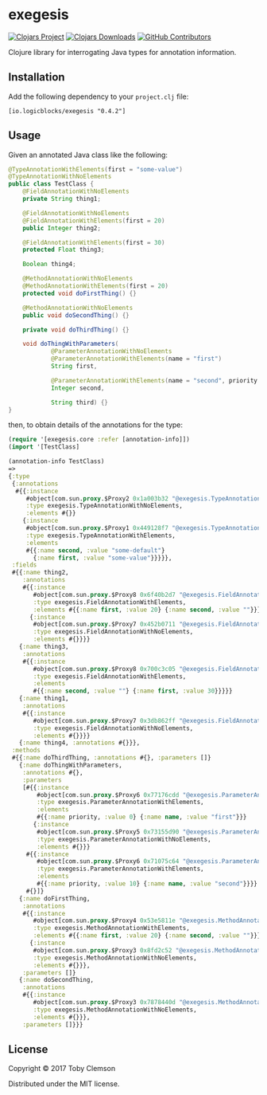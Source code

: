 # exegesis

[![Clojars Project](https://img.shields.io/clojars/v/io.logicblocks/exegesis.svg)](https://clojars.org/io.logicblocks/exegesis)
[![Clojars Downloads](https://img.shields.io/clojars/dt/io.logicblocks/exegesis.svg)](https://clojars.org/io.logicblocks/exegesis)
[![GitHub Contributors](https://img.shields.io/github/contributors-anon/logicblocks/exegesis.svg)](https://github.com/logicblocks/exegesis/graphs/contributors)

Clojure library for interrogating Java types for annotation information.

## Installation

Add the following dependency to your `project.clj` file:

    [io.logicblocks/exegesis "0.4.2"]

## Usage

Given an annotated Java class like the following:

```java
@TypeAnnotationWithElements(first = "some-value")
@TypeAnnotationWithNoElements
public class TestClass {
    @FieldAnnotationWithNoElements
    private String thing1;

    @FieldAnnotationWithNoElements
    @FieldAnnotationWithElements(first = 20)
    public Integer thing2;

    @FieldAnnotationWithElements(first = 30)
    protected Float thing3;

    Boolean thing4;

    @MethodAnnotationWithNoElements
    @MethodAnnotationWithElements(first = 20)
    protected void doFirstThing() {}

    @MethodAnnotationWithNoElements
    public void doSecondThing() {}

    private void doThirdThing() {}

    void doThingWithParameters(
            @ParameterAnnotationWithNoElements
            @ParameterAnnotationWithElements(name = "first")
            String first,

            @ParameterAnnotationWithElements(name = "second", priority = 10)
            Integer second,

            String third) {}
}
```

then, to obtain details of the annotations for the type:

```clojure
(require '[exegesis.core :refer [annotation-info]])
(import '[TestClass]

(annotation-info TestClass)
=>
{:type
 {:annotations
  #{{:instance
     #object[com.sun.proxy.$Proxy2 0x1a003b32 "@exegesis.TypeAnnotationWithNoElements()"],
     :type exegesis.TypeAnnotationWithNoElements,
     :elements #{}}
    {:instance
     #object[com.sun.proxy.$Proxy1 0x449128f7 "@exegesis.TypeAnnotationWithElements(first=some-value, second=some-default)"],
     :type exegesis.TypeAnnotationWithElements,
     :elements
     #{{:name second, :value "some-default"}
       {:name first, :value "some-value"}}}}},
 :fields
 #{{:name thing2,
    :annotations
    #{{:instance
       #object[com.sun.proxy.$Proxy8 0x6f40b2d7 "@exegesis.FieldAnnotationWithElements(first=20, second=)"],
       :type exegesis.FieldAnnotationWithElements,
       :elements #{{:name first, :value 20} {:name second, :value ""}}}
      {:instance
       #object[com.sun.proxy.$Proxy7 0x452b0711 "@exegesis.FieldAnnotationWithNoElements()"],
       :type exegesis.FieldAnnotationWithNoElements,
       :elements #{}}}}
   {:name thing3,
    :annotations
    #{{:instance
       #object[com.sun.proxy.$Proxy8 0x700c3c05 "@exegesis.FieldAnnotationWithElements(first=30, second=)"],
       :type exegesis.FieldAnnotationWithElements,
       :elements
       #{{:name second, :value ""} {:name first, :value 30}}}}}
   {:name thing1,
    :annotations
    #{{:instance
       #object[com.sun.proxy.$Proxy7 0x3db862ff "@exegesis.FieldAnnotationWithNoElements()"],
       :type exegesis.FieldAnnotationWithNoElements,
       :elements #{}}}}
   {:name thing4, :annotations #{}}},
 :methods
 #{{:name doThirdThing, :annotations #{}, :parameters []}
   {:name doThingWithParameters,
    :annotations #{},
    :parameters
    [#{{:instance
        #object[com.sun.proxy.$Proxy6 0x77176cdd "@exegesis.ParameterAnnotationWithElements(priority=0, name=first)"],
        :type exegesis.ParameterAnnotationWithElements,
        :elements
        #{{:name priority, :value 0} {:name name, :value "first"}}}
       {:instance
        #object[com.sun.proxy.$Proxy5 0x73155d90 "@exegesis.ParameterAnnotationWithNoElements()"],
        :type exegesis.ParameterAnnotationWithNoElements,
        :elements #{}}}
     #{{:instance
        #object[com.sun.proxy.$Proxy6 0x71075c64 "@exegesis.ParameterAnnotationWithElements(priority=10, name=second)"],
        :type exegesis.ParameterAnnotationWithElements,
        :elements
        #{{:name priority, :value 10} {:name name, :value "second"}}}}
     #{}]}
   {:name doFirstThing,
    :annotations
    #{{:instance
       #object[com.sun.proxy.$Proxy4 0x53e5811e "@exegesis.MethodAnnotationWithElements(first=20, second=)"],
       :type exegesis.MethodAnnotationWithElements,
       :elements #{{:name first, :value 20} {:name second, :value ""}}}
      {:instance
       #object[com.sun.proxy.$Proxy3 0x8fd2c52 "@exegesis.MethodAnnotationWithNoElements()"],
       :type exegesis.MethodAnnotationWithNoElements,
       :elements #{}}},
    :parameters []}
   {:name doSecondThing,
    :annotations
    #{{:instance
       #object[com.sun.proxy.$Proxy3 0x7878440d "@exegesis.MethodAnnotationWithNoElements()"],
       :type exegesis.MethodAnnotationWithNoElements,
       :elements #{}}},
    :parameters []}}}
```

## License

Copyright © 2017 Toby Clemson

Distributed under the MIT license.
